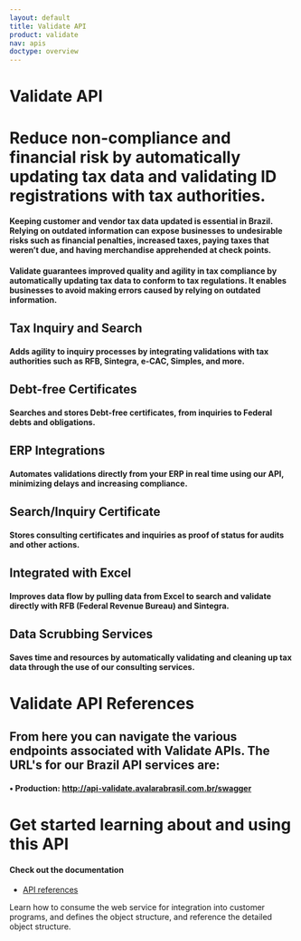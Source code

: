 ```yaml
---
layout: default
title: Validate API
product: validate
nav: apis
doctype: overview
---
```

<div class="row bg-map padding-bottom">
  <div class="col-md-8 col-md-offset-2 text-center ">
    <h1 class="h1p">Validate API</h1>
    <!-- <img src="/public/images/devdot/DevDotSvgGAssets_TaxCaLculation.svg" height="100" alt="LandedCost" /> -->
  </div>
</div>
<div class="row border-top padding-top padding-bottom">
  <div class="col-md-8 col-md-offset-2 text-center">
    <h1 class="h1p">Reduce non-compliance and financial risk by automatically updating tax data and validating ID registrations with tax authorities.</h1>
    <h4>
      Keeping customer and vendor tax data updated is essential in Brazil. Relying on outdated information can expose businesses to undesirable risks such as financial penalties, increased taxes, paying taxes that weren’t due, and having merchandise apprehended at check points.
    </h4>
    <h4>
      Validate guarantees improved quality and agility in tax compliance by automatically updating tax data to conform to tax regulations. It enables businesses to avoid making errors caused by relying on outdated information.
    </h4>

  <h2>Tax Inquiry and Search</h2>
  <h4 class="text-left">Adds agility to inquiry processes by integrating validations with tax authorities such as RFB, Sintegra, e-CAC, Simples, and more.</h4>

  <h2>Debt-free Certificates</h2>
  <h4 class="text-left">Searches and stores Debt-free certificates, from inquiries to Federal debts and obligations.</h4>

  <h2>ERP Integrations</h2>
  <h4 class="text-left">Automates validations directly from your ERP in real time using our API, minimizing delays and increasing compliance.</h4>

  <h2>Search/Inquiry Certificate</h2>
  <h4 class="text-left">Stores consulting certificates and inquiries as proof of status for audits and other actions.</h4>

  <h2>Integrated with Excel</h2>
  <h4 class="text-left">Improves data flow by pulling data from Excel to search and validate directly with RFB (Federal Revenue Bureau) and Sintegra.</h4>

  <h2>Data Scrubbing Services</h2>
  <h4 class="text-left">Saves time and resources by automatically validating and cleaning up tax data through the use of our consulting services.</h4>
</div>

  <div class="col-md-8 col-md-offset-2 text-center">
    <h1 class="h1p">Validate API References</h1>
     <h2>From here you can navigate the various endpoints associated with Validate APIs. The URL's for our Brazil API services are:</h2>
     <h4 class="text-left">•	Production: <a href="http://api-validate.avalarabrasil.com.br/swagger">http://api-validate.avalarabrasil.com.br/swagger</a></h4>
  </div>


</div>
<div class="row border-top padding-top padding-bottom">
  <div class="col-md-8 col-md-offset-2 text-center">
    <h1 class="h1p">Get started learning about and using this API</h1>
    <div class="row card card-border-top">
        <div class="col-md-3 col-md-offset-2">
            <h4>Check out the documentation</h4>
        </div>
    </div>
    <div class="row card">
        <div class="col-md-3 col-md-offset-2 padding-top">
            <ul class="pipe">
                <li><a href="/api-reference/validate/transactions-api">API references</a></li>
            </ul>
        </div>
    </div>
    <div class="row card">
        <div class="col-md-3 col-md-offset-2 padding-top">
            <p class="text-left">Learn how to consume the web service for
               integration into customer programs, and defines
               the object structure, and reference the detailed
               object structure.
            </p>
        </div>
    </div>
  </div>
</div>
